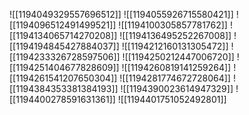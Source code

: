 ![[1194049329557696512]]
![[1194055926715580421]]
![[1194096512491499521]]
![[1194100305857781762]]
![[1194134065714270208]]
![[1194136495252267008]]
![[1194194845427884037]]
![[1194212160131305472]]
![[1194233326728597506]]
![[1194250212447006720]]
![[1194251404677828609]]
![[1194260819141259264]]
![[1194261541207650304]]
![[1194281774672728064]]
![[1194384353381384193]]
![[1194390023614947329]]
![[1194400278591631361]]
![[1194401751052492801]]
